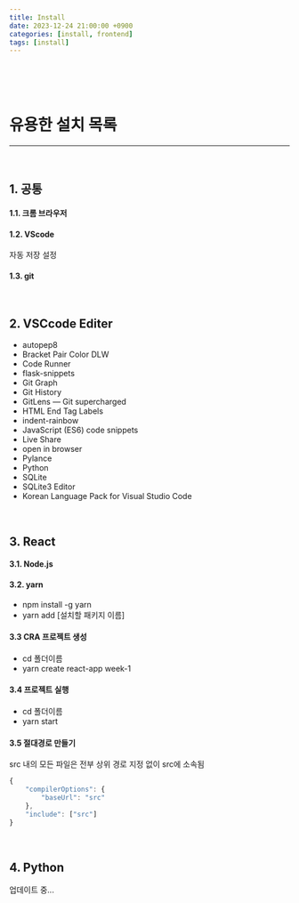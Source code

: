 ```yaml
---
title: Install
date: 2023-12-24 21:00:00 +0900
categories: [install, frontend]
tags: [install]
---
```


<br>
<br>
<br>

# 유용한 설치 목록
---
<br>

## 1. 공통
#### 1.1. 크롬 브라우저
#### 1.2. VScode
자동 저장 설정
#### 1.3. git
<br>


## 2. VSCcode Editer
- autopep8
- Bracket Pair Color DLW
- Code Runner
- flask-snippets
- Git Graph
- Git History
- GitLens — Git supercharged
- HTML End Tag Labels
- indent-rainbow
- JavaScript (ES6) code snippets
- Live Share
- open in browser
- Pylance
- Python
- SQLite
- SQLite3 Editor
- Korean Language Pack for Visual Studio Code
<br>

## 3. React

#### 3.1. Node.js
#### 3.2. yarn
- npm install -g yarn
- yarn add [설치할 패키지 이름]
#### 3.3 CRA 프로젝트 생성
- cd 폴더이름
- yarn create react-app week-1
#### 3.4 프로젝트 실행
- cd 폴더이름
- yarn start
#### 3.5 절대경로 만들기
src 내의 모든 파일은 전부 상위 경로 지정 없이 src에 소속됨
``` javascript
{
	"compilerOptions": {
		"baseUrl": "src"
	},
	"include": ["src"]
}
```
<br>

## 4. Python
업데이트 중...